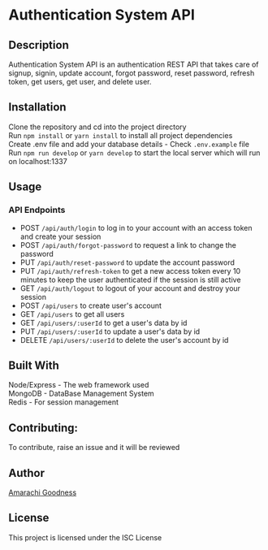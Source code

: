 # Authentication System API

## Description
Authentication System API is an authentication REST API that takes care of signup, signin, update account, forgot password, reset password, refresh token, get users, get user, and delete user.

## Installation
Clone the repository and cd into the project directory  
Run `npm install` or `yarn install` to install all project dependencies  
Create .env file and add your database details - Check `.env.example` file  
Run `npm run develop` or `yarn develop` to start the local server which will run on localhost:1337  

## Usage
### API Endpoints
- POST `/api/auth/login` to log in to your account with an access token and create your session 
- POST `/api/auth/forgot-password` to request a link to change the password
- PUT `/api/auth/reset-password` to update the account password 
- PUT `/api/auth/refresh-token` to get a new access token every 10 minutes to keep the user authenticated if the session is still active 
- GET `/api/auth/logout` to logout of your account and destroy your session
- POST `/api/users` to create user's account
- GET `/api/users` to get all users
- GET `/api/users/:userId` to get a user's data by id
- PUT `/api/users/:userId` to update a user's data by id
- DELETE `/api/users/:userId` to delete the user's account by id

## Built With
Node/Express - The web framework used  
MongoDB - DataBase Management System  
Redis - For session management  

## Contributing: 
To contribute, raise an issue and it will be reviewed

## Author
[Amarachi Goodness](https://amarachigoodness74.vercel.app)

## License
This project is licensed under the ISC License
